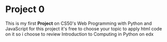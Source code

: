 # Project 0

This is my first **Project**  on CS50's Web Programming with Python and JavaScript
for this project it's free to choose your topic to apply html code on it  so i choose to review 
Introduction to Computing in Python on edx


